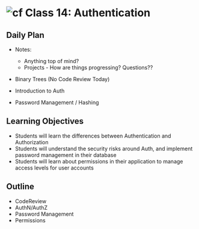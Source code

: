 # ![cf](http://i.imgur.com/7v5ASc8.png) Class 14: Authentication

## Daily Plan
- Notes:
    - Anything top of mind?
    - Projects - How are things progressing? Questions??
    
- Binary Trees  (No Code Review Today)
- Introduction to Auth
- Password Management / Hashing 

## Learning Objectives

- Students will learn the differences between Authentication and Authorization
- Students will understand the security risks around Auth, and implement password management in their database
- Students will learn about permissions in their application to manage access levels for user accounts

## Outline
- CodeReview
- AuthN/AuthZ
- Password Management
- Permissions
<!-- [Hyperlinks]{:target="_blank"} -->

<!-- links -->
<!-- [Hyperlinks]: To supporting materials -->

